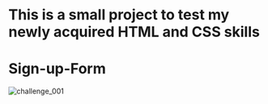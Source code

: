 # This is a small project to test my newly acquired HTML and CSS skills


# Sign-up-Form
![challenge_001](https://github.com/Ahmedwael-afk/Sign-up-Form/assets/64316192/8617ad56-aaee-49f2-b695-fe5fbe9d8710)



